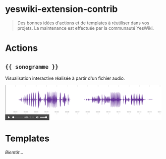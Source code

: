 # yeswiki-extension-contrib

> Des bonnes idées d'actions et de templates à réutiliser dans vos projets. La maintenance est effectuée par la communauté YesWiki.

# Actions

## `{{ sonogramme }}`

Visualisation interactive réalisée à partir d'un fichier audio.

![Exemple de sonogramme généré depuis un fichier audio](presentation/action-sonogramme.png)

# Templates

_Bientôt_…

